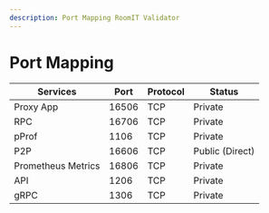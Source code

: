 ```yaml
---
description: Port Mapping RoomIT Validator
---
```


# Port Mapping

| Services           | Port  | Protocol | Status          |
| ------------------ | ----- | -------- | --------------- |
| Proxy App          | 16506 | TCP      | Private         |
| RPC                | 16706 | TCP      | Private         |
| pProf              | 1106  | TCP      | Private         |
| P2P                | 16606 | TCP      | Public (Direct) |
| Prometheus Metrics | 16806 | TCP      | Private         |
| API                | 1206  | TCP      | Private         |
| gRPC               | 1306  | TCP      | Private         |

